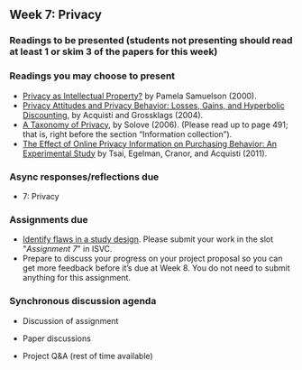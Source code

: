 ## Week 7: Privacy


### Readings to be presented (students not presenting should read at least 1 or skim 3 of the papers for this week) 



### Readings you may choose to present

  - [Privacy as Intellectual Property?](https://people.ischool.berkeley.edu/~pam/papers/privasip_draft.pdf) by Pamela Samuelson (2000).
  - [Privacy Attitudes and Privacy Behavior: Losses, Gains, and Hyperbolic Discounting](http://www.heinz.cmu.edu/~acquisti/papers/acquisti_grossklags_eis_refs.pdf), by Acquisti and Grossklags (2004).
  - [A Taxonomy of Privacy](https://scholarship.law.upenn.edu/cgi/viewcontent.cgi?article=1376&context=penn_law_review), by Solove (2006). (Please read up to page 491; that is, right before the section “Information collection”).
  - [The Effect of Online Privacy Information on Purchasing Behavior: An Experimental Study](http://www.guanotronic.com/~serge/papers/isr10.pdf) by Tsai, Egelman, Cranor, and Acquisti (2011).


### Async responses/reflections due

  - 7: Privacy


### Assignments due

  - [Identify flaws in a study design](/assignments/study-design-flaws.md). Please submit your work in the slot "*Assignment 7*" in ISVC.
  - Prepare to discuss your progress on your project proposal so you can get more feedback before it’s due at Week 8.  You do not need to submit anything for this assignment.


### Synchronous discussion agenda

  - Discussion of assignment

  - Paper discussions

  - Project Q&A (rest of time available)
